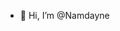 - 👋 Hi, I’m @Namdayne

<!---
Namdayne/Namdayne is a ✨ special ✨ repository because its `README.md` (this file) appears on your GitHub profile.
You can click the Preview link to take a look at your changes.
--->
